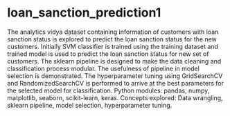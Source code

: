 # loan_sanction_prediction1
The analytics vidya dataset containing information of customers with loan sanction status is explored to predict the loan sanction status for the new customers. Initially SVM classifier is trained using the training dataset and trained model is used to predict the loan sanction status for new set of customers. The sklearn pipeline is designed to make the data cleaning and classification process modular. The usefulness of pipeline in model selection is demonstrated. The hyperparameter tuning using GridSearchCV and RandomizedSearchCV is performed to arrive at the best parameters for the selected model for classification.
Python modules: pandas, numpy, matplotlib, seaborn, scikit-learn, keras.
Concepts explored: Data wrangling, sklearn pipeline, model selection, hyperparameter tuning.
